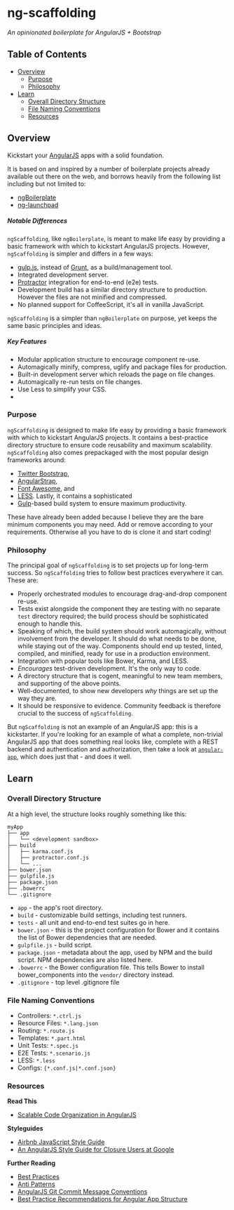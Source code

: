 # ng-scaffolding

*An opinionated boilerplate for AngularJS + Bootstrap*

## Table of Contents

- [Overview](#overview)
    - [Purpose](#purpose)
    - [Philosophy](#philosophy)
- [Learn](#learn)
    - [Overall Directory Structure](#overall-directory-structure)
    - [File Naming Conventions](#file-naming-conventions)
    - [Resources](#resources)

## Overview

Kickstart your [AngularJS](http://angularjs.org/) apps with a solid foundation.

It is based on and inspired by a number of boilerplate projects already available out there on the web,
and borrows heavily from the following list including but not limited to:

- [ngBoilerplate](http://bit.ly/ngBoilerplate)
- [ng-launchpad](http://www.samora.me/ng-launchpad)

##### Notable Differences

`ngScaffolding`, like `ngBoilerplate`, is meant to make life easy by providing a basic framework with which to kickstart AngularJS projects.
However, `ngScaffolding` is simpler and differs in a few ways:

- [gulp.js](http://gulpjs.com), instead of [Grunt](http://gruntjs.com), as a build/management tool.
- Integrated development server.
- [Protractor](https://github.com/angular/protractor) integration for end-to-end (e2e) tests.
- Development build has a similar directory structure to production. However the files are not minified and compressed.
- No planned support for CoffeeScript, it's all in vanilla JavaScript.

`ngScaffolding` is a simpler than `ngBoilerplate` on purpose, yet keeps the same basic principles and ideas.

##### Key Features

- Modular application structure to encourage component re-use.
- Automagically minify, compress, uglify and package files for production.
- Built-in development server which reloads the page on file changes.
- Automagically re-run tests on file changes.
- Use Less to simplify your CSS.
- 

### Purpose

`ngScaffolding` is designed to make life easy by providing a basic framework with which to kickstart AngularJS projects.
It contains a best-practice directory structure to ensure code reusability and maximum scalability.
`ngScaffolding` also comes prepackaged with the most popular design frameworks around:

- [Twitter Bootstrap](http://getbootstrap.com),
- [AngularStrap](http://mgcrea.github.io/angular-strap),
- [Font Awesome](http://fortawesome.github.com/Font-Awesome), and
- [LESS](http://lesscss.org). Lastly, it contains a sophisticated
- [Gulp](http://gulpjs.com)-based build system to ensure maximum productivity.

These have already been added because I believe they are the bare minimum components you may need.
Add or remove according to your requirements.
Otherwise all you have to do is clone it and start coding!

### Philosophy

The principal goal of `ngScaffolding` is to set projects up for long-term success.
So `ngScaffolding` tries to follow best practices everywhere it can.
These are:

- Properly orchestrated modules to encourage drag-and-drop component re-use.
- Tests exist alongside the component they are testing with no separate `test` directory required;
  the build process should be sophisticated enough to handle this.
- Speaking of which, the build system should work automagically, without involvement from the developer.
  It should do what needs to be done, while staying out of the way.
  Components should end up tested, linted, compiled, and minified, ready for use in a production environment.
- Integration with popular tools like Bower, Karma, and LESS.
- *Encourages* test-driven development. It's the only way to code.
- A directory structure that is cogent, meaningful to new team members, and supporting of the above points.
- Well-documented, to show new developers *why* things are set up the way they are.
- It should be responsive to evidence. Community feedback is therefore crucial to the success of `ngScaffolding`.

But `ngScaffolding` is not an example of an AngularJS app: this is a kickstarter.
If you're looking for an example of what a complete, non-trivial AngularJS app that does something real looks like,
complete with a REST backend and authentication and authorization,
then take a look at [`angular-app`](http://github.com/angular-app/angular-app),
which does just that - and does it well.

## Learn

### Overall Directory Structure

At a high level, the structure looks roughly something like this:

```
myApp
├── app
│   └── <development sandbox>
├── build
│   ├── karma.conf.js
│   ├── protractor.conf.js
│   └── ...
├── bower.json
├── gulpfile.js
├── package.json
├── .bowerrc
└── .gitignore
```
 
- `app` - the app's root directory.
- `build` - customizable build settings, including test runners.
- `tests` - all unit and end-to-end test suites go in here.
- `bower.json` - this is the project configuration for Bower and it contains the list of Bower dependencies that are needed.
- `gulpfile.js` - build script.
- `package.json` - metadata about the app, used by NPM and the build script. NPM dependencies are also listed here.
- `.bowerrc` - the Bower configuration file. This tells Bower to install bower_components into the `vendor/` directory instead.
- `.gitignore` - top level .gitignore file

### File Naming Conventions

- Controllers: `*.ctrl.js`
- Resource Files: `*.lang.json`
- Routing: `*.route.js`
- Templates: `*.part.html`
- Unit Tests: `*.spec.js`
- E2E Tests: `*.scenario.js`
- LESS: `*.less`
- Configs: `{*.conf.js|*.conf.json}`

### Resources

**Read This**

- [Scalable Code Organization in AngularJS](https://medium.com/opinionated-angularjs/9f01b594bf06)

**Styleguides**

- [Airbnb JavaScript Style Guide](https://github.com/airbnb/javascript)
- [An AngularJS Style Guide for Closure Users at Google](https://google-styleguide.googlecode.com/svn/trunk/angularjs-google-style.html)

**Further Reading**

- [Best Practices](https://github.com/angular/angular.js/wiki/Best-Practices)
- [Anti Patterns](https://github.com/angular/angular.js/wiki/Anti-Patterns)
- [AngularJS Git Commit Message Conventions](https://docs.google.com/document/d/1QrDFcIiPjSLDn3EL15IJygNPiHORgU1_OOAqWjiDU5Y/edit#heading=h.uyo6cb12dt6w)
- [Best Practice Recommendations for Angular App Structure](https://docs.google.com/document/d/1XXMvReO8-Awi1EZXAXS4PzDzdNvV6pGcuaF4Q9821Es/pub)
